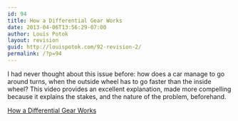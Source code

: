 ```yaml
---
id: 94
title: How a Differential Gear Works
date: 2013-04-06T13:56:29-07:00
author: Louis Potok
layout: revision
guid: http://louispotok.com/92-revision-2/
permalink: /?p=94
---
```

I had never thought about this issue before: how does a car manage to go around turns, when the outside wheel has to go faster than the inside wheel? This video provides an excellent explanation, made more compelling because it explains the stakes, and the nature of the problem, beforehand.

[How a Differential Gear Works](http://www.youtube.com/watch?v=F40ZBDAG8-o)